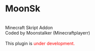 # MoonSk
<br>Minecraft Skript Addon
<br>Coded by Moonstalker (Minecraftplayerr)
<br>
<br>This plugin is <font style=color:red>under development.</font>
